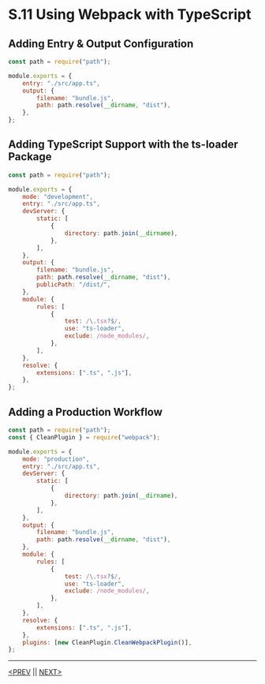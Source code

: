 # S.11 Using Webpack with TypeScript

## Adding Entry & Output Configuration

```jsx
const path = require("path");

module.exports = {
	entry: "./src/app.ts",
	output: {
		filename: "bundle.js",
		path: path.resolve(__dirname, "dist"),
	},
};
```

## Adding TypeScript Support with the ts-loader Package

```jsx
const path = require("path");

module.exports = {
	mode: "development",
	entry: "./src/app.ts",
	devServer: {
		static: [
			{
				directory: path.join(__dirname),
			},
		],
	},
	output: {
		filename: "bundle.js",
		path: path.resolve(__dirname, "dist"),
		publicPath: "/dist/",
	},
	module: {
		rules: [
			{
				test: /\.tsx?$/,
				use: "ts-loader",
				exclude: /node_modules/,
			},
		],
	},
	resolve: {
		extensions: [".ts", ".js"],
	},
};
```

## Adding a Production Workflow

```jsx
const path = require("path");
const { CleanPlugin } = require("webpack");

module.exports = {
	mode: "production",
	entry: "./src/app.ts",
	devServer: {
		static: [
			{
				directory: path.join(__dirname),
			},
		],
	},
	output: {
		filename: "bundle.js",
		path: path.resolve(__dirname, "dist"),
	},
	module: {
		rules: [
			{
				test: /\.tsx?$/,
				use: "ts-loader",
				exclude: /node_modules/,
			},
		],
	},
	resolve: {
		extensions: [".ts", ".js"],
	},
	plugins: [new CleanPlugin.CleanWebpackPlugin()],
};
```

---

[<PREV](./230506.md) || [NEXT>](./230507.md)

